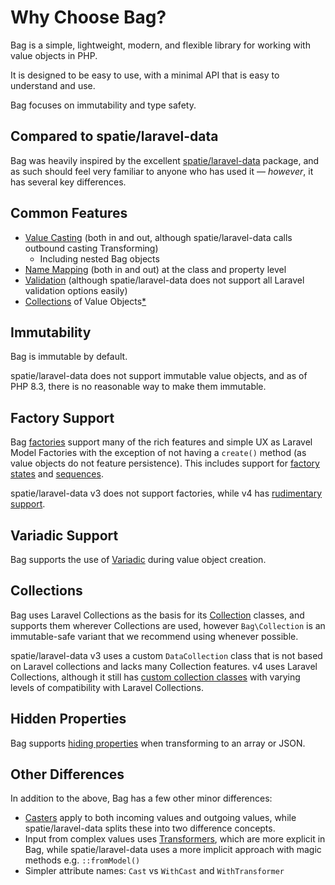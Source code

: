 # Why Choose Bag?

Bag is a simple, lightweight, modern, and flexible library for working with value objects in PHP. 

It is designed to be easy to use, with a minimal API that is easy to understand and use.

Bag focuses on immutability and type safety.

## Compared to spatie/laravel-data

Bag was heavily inspired by the excellent [spatie/laravel-data](https://spatie.be/docs/laravel-data/) package, and as such
should feel very familiar to anyone who has used it — _however_, it has several key differences.

## Common Features

- [Value Casting](casting) (both in and out, although spatie/laravel-data calls outbound casting Transforming)
  - Including nested Bag objects
- [Name Mapping](mapping) (both in and out) at the class and property level
- [Validation](validation) (although spatie/laravel-data does not support all Laravel validation options easily)
- [Collections](collections) of Value Objects[*](#collections) 

## Immutability

Bag is immutable by default. 

spatie/laravel-data does not support immutable value objects, and as of PHP 8.3, there is no reasonable way to make them immutable.

## Factory Support

Bag [factories](testing) support many of the rich features and simple UX as Laravel Model Factories with the exception of not having a `create()` method (as value objects do not feature persistence). 
This includes support for [factory states](https://laravel.com/docs/11.x/eloquent-factories#factory-states) and [sequences](https://laravel.com/docs/11.x/eloquent-factories#sequences).

spatie/laravel-data v3 does not support factories, while v4 has [rudimentary support](https://spatie.be/docs/laravel-data/v4/as-a-data-transfer-object/factories).

## Variadic Support

Bag supports the use of [Variadic](variadics) during value object creation. 

## Collections

Bag uses Laravel Collections as the basis for its [Collection](collections) classes, and supports them wherever Collections are used, however `Bag\Collection` is an immutable-safe variant that we recommend
using whenever possible. 

spatie/laravel-data v3 uses a custom `DataCollection` class that is not based on Laravel collections and lacks many Collection features. v4 uses Laravel Collections, although it still 
has [custom collection classes](https://spatie.be/docs/laravel-data/v4/as-a-data-transfer-object/collections) with varying levels of compatibility with Laravel Collections.

## Hidden Properties

Bag supports [hiding properties](hidden) when transforming to an array or JSON.

## Other Differences

In addition to the above, Bag has a few other minor differences:

- [Casters](casting) apply to both incoming values and outgoing values, while spatie/laravel-data splits these into two difference concepts.
- Input from complex values uses [Transformers](transformers), which are more explicit in Bag, while spatie/laravel-data uses a more implicit approach with magic methods e.g. `::fromModel()`
- Simpler attribute names: `Cast` vs `WithCast` and `WithTransformer`
